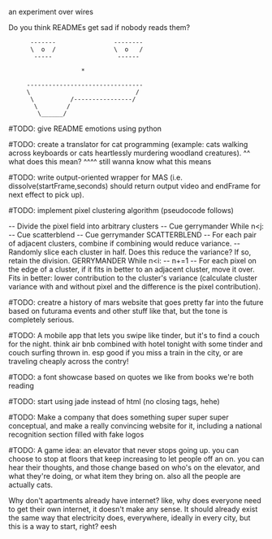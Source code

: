an experiment over wires

Do you think READMEs get sad if nobody reads them? 



          -------                --------
		  \  o  /                \  o   /
	       -----                  ------
		   
		                *
		   
		 --------------------------------
		 \                             /
		  \          /----------------/
		   \        /
            \______/
		 
		
		
		
		
#TODO: give README emotions using python

#TODO: create a translator for cat programming (example: cats walking across keyboards or cats heartlessly murdering woodland creatures).
^^ what does this mean?
^^^^ still wanna know what this means 

#TODO: write output-oriented wrapper for MAS (i.e. dissolve(startFrame,seconds) should return output video and endFrame for next effect to pick up).

#TODO: implement pixel clustering algorithm (pseudocode follows)

-- Divide the pixel field into arbitrary clusters
-- Cue gerrymander
While n<j:
-- Cue scatterblend 
-- Cue gerrymander
SCATTERBLEND
-- For each pair of adjacent clusters, combine if combining would reduce variance. 
-- Randomly slice each cluster in half. Does this reduce the variance? If so, retain the division.
GERRYMANDER
While n<i:
-- n+=1
-- For each pixel on the edge of a cluster, if it fits in better to an adjacent cluster, move it over. Fits in better: lower contribution to the cluster's variance (calculate cluster variance with and without pixel and the difference is the pixel contribution). 

#TODO: creatre a history of mars website that goes pretty far into the future based on futurama events and other stuff like that, but the tone is completely serious.

#TODO: A mobile app that lets you swipe like tinder, but it's to find a couch for the night. think air bnb combined with hotel tonight with some tinder and couch surfing thrown in. esp good if you miss a train in the city, or are traveling cheaply across the contry!

#TODO: a font showcase based on quotes we like from books we're both reading

#TODO: start using jade instead of html (no closing tags, hehe)

#TODO: Make a company that does something super super super conceptual, and make a really convincing website for it, including a national recognition section filled with fake logos

#TODO: A game idea: an elevator that never stops going up. you can choose to stop at floors that keep increasing to let people off an on. you can hear their thoughts, and those change based on who's on the elevator, and what they're doing, or what item they bring on. also all the people are actually cats.


Why don't apartments already have internet? like, why does everyone need to get their own internet, it doesn't make any sense. It should already exist the same way that electricity does, everywhere, ideally in every city, but this is a way to start, right? eesh
